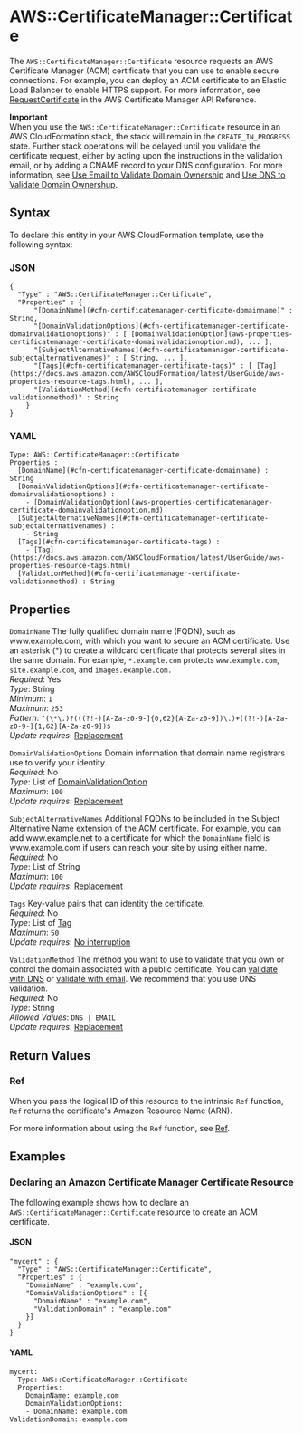 # AWS::CertificateManager::Certificate<a name="aws-resource-certificatemanager-certificate"></a>

The `AWS::CertificateManager::Certificate` resource requests an AWS Certificate Manager \(ACM\) certificate that you can use to enable secure connections\. For example, you can deploy an ACM certificate to an Elastic Load Balancer to enable HTTPS support\. For more information, see [RequestCertificate](https://docs.aws.amazon.com/acm/latest/APIReference/API_RequestCertificate.html) in the AWS Certificate Manager API Reference\.

**Important**  
When you use the `AWS::CertificateManager::Certificate` resource in an AWS CloudFormation stack, the stack will remain in the `CREATE_IN_PROGRESS` state\. Further stack operations will be delayed until you validate the certificate request, either by acting upon the instructions in the validation email, or by adding a CNAME record to your DNS configuration\. For more information, see [Use Email to Validate Domain Ownership](https://docs.aws.amazon.com/acm/latest/userguide/gs-acm-validate-email.html) and [Use DNS to Validate Domain Ownershup](https://docs.aws.amazon.com/acm/latest/userguide/gs-acm-validate-dns.html)\.

## Syntax<a name="aws-resource-certificatemanager-certificate-syntax"></a>

To declare this entity in your AWS CloudFormation template, use the following syntax:

### JSON<a name="aws-resource-certificatemanager-certificate-syntax.json"></a>

```
{
  "Type" : "AWS::CertificateManager::Certificate",
  "Properties" : {
      "[DomainName](#cfn-certificatemanager-certificate-domainname)" : String,
      "[DomainValidationOptions](#cfn-certificatemanager-certificate-domainvalidationoptions)" : [ [DomainValidationOption](aws-properties-certificatemanager-certificate-domainvalidationoption.md), ... ],
      "[SubjectAlternativeNames](#cfn-certificatemanager-certificate-subjectalternativenames)" : [ String, ... ],
      "[Tags](#cfn-certificatemanager-certificate-tags)" : [ [Tag](https://docs.aws.amazon.com/AWSCloudFormation/latest/UserGuide/aws-properties-resource-tags.html), ... ],
      "[ValidationMethod](#cfn-certificatemanager-certificate-validationmethod)" : String
    }
}
```

### YAML<a name="aws-resource-certificatemanager-certificate-syntax.yaml"></a>

```
Type: AWS::CertificateManager::Certificate
Properties : 
﻿  [DomainName](#cfn-certificatemanager-certificate-domainname) : String
﻿  [DomainValidationOptions](#cfn-certificatemanager-certificate-domainvalidationoptions) : 
    - [DomainValidationOption](aws-properties-certificatemanager-certificate-domainvalidationoption.md)
﻿  [SubjectAlternativeNames](#cfn-certificatemanager-certificate-subjectalternativenames) : 
    - String
﻿  [Tags](#cfn-certificatemanager-certificate-tags) : 
    - [Tag](https://docs.aws.amazon.com/AWSCloudFormation/latest/UserGuide/aws-properties-resource-tags.html)
﻿  [ValidationMethod](#cfn-certificatemanager-certificate-validationmethod) : String
```

## Properties<a name="aws-resource-certificatemanager-certificate-properties"></a>

`DomainName`  <a name="cfn-certificatemanager-certificate-domainname"></a>
The fully qualified domain name \(FQDN\), such as www\.example\.com, with which you want to secure an ACM certificate\. Use an asterisk \(\*\) to create a wildcard certificate that protects several sites in the same domain\. For example, `*.example.com` protects `www.example.com`, `site.example.com`, and `images.example.com.`   
*Required*: Yes  
*Type*: String  
*Minimum*: `1`  
*Maximum*: `253`  
*Pattern*: `^(\*\.)?(((?!-)[A-Za-z0-9-]{0,62}[A-Za-z0-9])\.)+((?!-)[A-Za-z0-9-]{1,62}[A-Za-z0-9])$`  
*Update requires*: [Replacement](https://docs.aws.amazon.com/AWSCloudFormation/latest/UserGuide/using-cfn-updating-stacks-update-behaviors.html#update-replacement)

`DomainValidationOptions`  <a name="cfn-certificatemanager-certificate-domainvalidationoptions"></a>
Domain information that domain name registrars use to verify your identity\.  
*Required*: No  
*Type*: List of [DomainValidationOption](aws-properties-certificatemanager-certificate-domainvalidationoption.md)  
*Maximum*: `100`  
*Update requires*: [Replacement](https://docs.aws.amazon.com/AWSCloudFormation/latest/UserGuide/using-cfn-updating-stacks-update-behaviors.html#update-replacement)

`SubjectAlternativeNames`  <a name="cfn-certificatemanager-certificate-subjectalternativenames"></a>
Additional FQDNs to be included in the Subject Alternative Name extension of the ACM certificate\. For example, you can add www\.example\.net to a certificate for which the `DomainName` field is www\.example\.com if users can reach your site by using either name\.  
*Required*: No  
*Type*: List of String  
*Maximum*: `100`  
*Update requires*: [Replacement](https://docs.aws.amazon.com/AWSCloudFormation/latest/UserGuide/using-cfn-updating-stacks-update-behaviors.html#update-replacement)

`Tags`  <a name="cfn-certificatemanager-certificate-tags"></a>
Key\-value pairs that can identity the certificate\.  
*Required*: No  
*Type*: List of [Tag](https://docs.aws.amazon.com/AWSCloudFormation/latest/UserGuide/aws-properties-resource-tags.html)  
*Maximum*: `50`  
*Update requires*: [No interruption](https://docs.aws.amazon.com/AWSCloudFormation/latest/UserGuide/using-cfn-updating-stacks-update-behaviors.html#update-no-interrupt)

`ValidationMethod`  <a name="cfn-certificatemanager-certificate-validationmethod"></a>
The method you want to use to validate that you own or control the domain associated with a public certificate\. You can [validate with DNS](https://docs.aws.amazon.com/acm/latest/userguide/gs-acm-validate-dns.html) or [validate with email](https://docs.aws.amazon.com/acm/latest/userguide/gs-acm-validate-email.html)\. We recommend that you use DNS validation\.  
*Required*: No  
*Type*: String  
*Allowed Values*: `DNS | EMAIL`  
*Update requires*: [Replacement](https://docs.aws.amazon.com/AWSCloudFormation/latest/UserGuide/using-cfn-updating-stacks-update-behaviors.html#update-replacement)

## Return Values<a name="aws-resource-certificatemanager-certificate-return-values"></a>

### Ref<a name="aws-resource-certificatemanager-certificate-return-values-ref"></a>

 When you pass the logical ID of this resource to the intrinsic `Ref` function, `Ref` returns the certificate's Amazon Resource Name \(ARN\)\.

For more information about using the `Ref` function, see [Ref](https://docs.aws.amazon.com/AWSCloudFormation/latest/UserGuide/intrinsic-function-reference-ref.html)\.

## Examples<a name="aws-resource-certificatemanager-certificate--examples"></a>

### Declaring an Amazon Certificate Manager Certificate Resource<a name="aws-resource-certificatemanager-certificate--examples--Declaring_an_Amazon_Certificate_Manager_Certificate_Resource"></a>

The following example shows how to declare an `AWS::CertificateManager::Certificate` resource to create an ACM certificate\.

#### JSON<a name="aws-resource-certificatemanager-certificate--examples--Declaring_an_Amazon_Certificate_Manager_Certificate_Resource--json"></a>

```
"mycert" : {
  "Type" : "AWS::CertificateManager::Certificate",
  "Properties" : {
    "DomainName" : "example.com",
    "DomainValidationOptions" : [{
      "DomainName" : "example.com",
      "ValidationDomain" : "example.com"
    }]
  }
}
```

#### YAML<a name="aws-resource-certificatemanager-certificate--examples--Declaring_an_Amazon_Certificate_Manager_Certificate_Resource--yaml"></a>

```
mycert:
  Type: AWS::CertificateManager::Certificate
  Properties:
    DomainName: example.com
    DomainValidationOptions:
    - DomainName: example.com
ValidationDomain: example.com
```